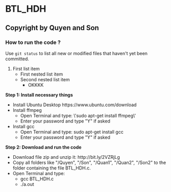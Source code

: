 # BTL_HDH


## Copyright by Quyen and Son
### How to run the code ?
Use `git status` to list all new or modified files that haven't yet been committed.
1. First list item
    - First nested list item
    - Second nested list item
      * OKKKK
    

<p><b> Step 1: Install necessary things</b></p>
<ul>
  <li>Install Ubuntu Desktop https://www.ubuntu.com/download</li>
  <li>Install ffmpeg
    <ul>
      <li>Open Terminal and type: \'sudo apt-get install ffmpeg\'</li>
      <li> Enter your password and type "Y" if asked </li>
    </ul>
  </li>
  <li>Install gcc
    <ul>
      <li>Open Terminal and type: sudo apt-get install gcc</li>
      <li> Enter your password and type "Y" if asked </li>
    </ul>
  </li>
</ul>
<p><b> Step 2: Download and run the code</b></p>
<ul>
  <li>Download file zip and unzip it: http://bit.ly/2VZRjLg</li>
  <li>Copy all folders like "/Quyen", "/Son", "/Quan1", "/Quan2", "/Son2" to the folder containing the file BTL_HDH.c. </li>
  <li>Open Terminal and type:
    <ul>
      <li>gcc BTL_HDH.c</li>
      <li>./a.out</li>
    </ul>
  </li>
</ul>
